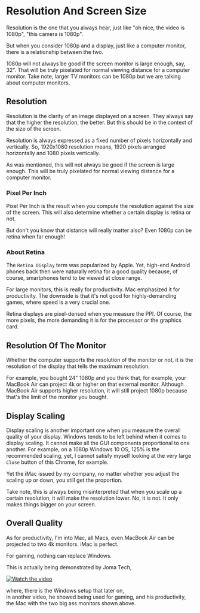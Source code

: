# Resolution And Screen Size
Resolution is the one that you always
hear, just like "oh nice, the video is 1080p",
"this camera is 1080p".

But when you consider 1080p and a display,
just like a computer monitor,
there is a relationship between the
two.

1080p will not always be good if the
screen monitor is large enough, say,
32". That will be truly pixelated
for normal viewing distance for
a computer monitor. Take note,
larger TV monitors can be 1080p but
we are talking about computer monitors.

## Resolution
Resolution is the clarity of an image
displayed on a screen. They always
say that the higher the resolution,
the better. But this should be in
the context of the size of the screen.

Resolution is always expressed as a 
fixed number of pixels horizontally and
vertically. So, 1920x1080 resolution
means, 1920 pixels arranged horizontally
and 1080 pixels vertically.

As was mentioned, this will not 
always be good if the screen is large 
enough. This will be truly pixelated
for normal viewing distance for
a computer monitor.

### Pixel Per Inch
Pixel Per Inch is the result when you
compute the resolution against
the size of the screen. This will also 
determine whether a certain display
is retina or not.

But don't you know that distance will
really matter also? Even 1080p
can be retina when far enough!

### About Retina
The `Retina Display` term was popularized by
Apple. Yet, high-end Android phones back then
were naturally retina for a good quality 
because, of course,
smartphones tend to be viewed at close range.

For large monitors, this is really for 
productivity. Mac emphasized it for
productivity. The downside is that it's
not good for highly-demanding games, where
speed is a very crucial one.

Retina displays are pixel-densed
when you measure the PPI. Of course, the
more pixels, the more demanding it
is for the processor or the graphics card.

## Resolution Of The Monitor
Whether the computer supports the resolution
of the monitor or not, it is the resolution
of the display that tells the maximum
resolution.

For example, you bought 24" 1080p and
you think that, for example, your
MacBook Air can project 4k or higher
on that external monitor. Although
MacBook Air supports higher resolution,
it will still project 1080p because
that's the limit of the monitor you
bought.

## Display Scaling
Display scaling is another important one
when you measure the overall quality of
your display. Windows tends to be left behind
when it comes to display scaling. It
cannot make all the GUI components proportional
to one another. For example, on a 1080p
Windows 10 OS, 125% is the recommended scaling,
yet, I cannot satisfy myself looking at the very
large `Close` button of this Chrome, for example.

Yet the iMac issued by my company, no matter
whether you adjust the scaling up or down,
you still get the proportion.

Take note, this is always being misinterpreted
that when you scale up a certain resolution,
it will make the resolution lower. No, it is not.
It only makes things bigger on your screen.

## Overall Quality
As for productivity, I'm into Mac, all Macs,
even MacBook Air can be projected to two
4k monitors. iMac is perfect. 

For gaming, nothing can replace Windows.

This is actually being demonstrated by Joma Tech,

[![Watch the video](https://img.youtube.com/vi/0oBi8OmjLIg/hqdefault.jpg)](https://youtu.be/0oBi8OmjLIg)

where, there is the Windows setup that later on, \
in another video,
he showed being used for gaming, and his productivity,
the Mac with the two big ass monitors
shown above.
